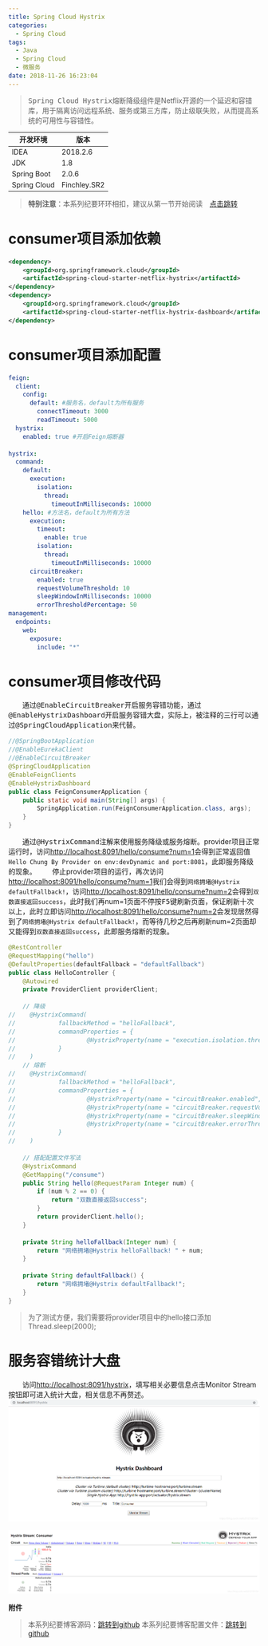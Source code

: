 ```yaml
---
title: Spring Cloud Hystrix
categories: 
  - Spring Cloud
tags:
  - Java
  - Spring Cloud
  - 微服务
date: 2018-11-26 16:23:04
---
```


> <kbd>Spring Cloud Hystrix</kbd>熔断降级组件是Netflix开源的一个延迟和容错库，用于隔离访问远程系统、服务或第三方库，防止级联失败，从而提高系统的可用性与容错性。

<!-- more -->

开发环境    |  版本
-------- | -----
IDEA | 2018.2.6
JDK  | 1.8
Spring Boot| 2.0.6
Spring Cloud| Finchley.SR2

> **特别注意**：本系列纪要环环相扣，建议从第一节开始阅读&emsp;[点击跳转](http://zhangchong.xin/2018/11/20/Spring%20Cloud%20%E5%AD%A6%E4%B9%A0%E7%BA%AA%E8%A6%81%E4%B8%80%EF%BC%9AEureka/)

# consumer项目添加依赖
```xml
<dependency>
    <groupId>org.springframework.cloud</groupId>
    <artifactId>spring-cloud-starter-netflix-hystrix</artifactId>
</dependency>
<dependency>
    <groupId>org.springframework.cloud</groupId>
    <artifactId>spring-cloud-starter-netflix-hystrix-dashboard</artifactId>
</dependency>
```

# consumer项目添加配置
```yml
feign:
  client:
    config:
      default: #服务名，default为所有服务
        connectTimeout: 3000
        readTimeout: 5000
  hystrix:
    enabled: true #开启Feign熔断器

hystrix:
  command:
    default:
      execution:
        isolation:
          thread:
            timeoutInMilliseconds: 10000
    hello: #方法名，default为所有方法
      execution:
        timeout:
          enable: true
        isolation:
          thread:
            timeoutInMilliseconds: 10000
      circuitBreaker:
        enabled: true
        requestVolumeThreshold: 10
        sleepWindowInMilliseconds: 10000
        errorThresholdPercentage: 50
management:
  endpoints:
    web:
      exposure:
        include: "*"
```

# consumer项目修改代码
&emsp;&emsp;通过<kbd>@EnableCircuitBreaker</kbd>开启服务容错功能，通过<kbd>@EnableHystrixDashboard</kbd>开启服务容错大盘，实际上，被注释的三行可以通过<kbd>@SpringCloudApplication</kbd>来代替。
```java
//@SpringBootApplication
//@EnableEurekaClient
//@EnableCircuitBreaker
@SpringCloudApplication
@EnableFeignClients
@EnableHystrixDashboard
public class FeignConsumerApplication {
    public static void main(String[] args) {
        SpringApplication.run(FeignConsumerApplication.class, args);
    }
}
```
&emsp;&emsp;通过<kbd>@HystrixCommand</kbd>注解来使用服务降级或服务熔断。provider项目正常运行时，访问[http://localhost:8091/hello/consume?num=1](http://localhost:8091/hello/consume?num=1)会得到正常返回值`Hello Chung By Provider on env:devDynamic and port:8081`，此即服务降级的现象。
&emsp;&emsp;停止provider项目的运行，再次访问[http://localhost:8091/hello/consume?num=1](http://localhost:8091/hello/consume?num=1)我们会得到`网络拥堵@Hystrix defaultFallback!`，访问[http://localhost:8091/hello/consume?num=2](http://localhost:8091/hello/consume?num=2)会得到`双数直接返回success`，此时我们再num=1页面不停按<kbd>F5</kbd>键刷新页面，保证刷新十次以上，此时立即访问[http://localhost:8091/hello/consume?num=2](http://localhost:8091/hello/consume?num=2)会发现居然得到了`网络拥堵@Hystrix defaultFallback!`，而等待几秒之后再刷新num=2页面却又能得到`双数直接返回success`，此即服务熔断的现象。
```java
@RestController
@RequestMapping("hello")
@DefaultProperties(defaultFallback = "defaultFallback")
public class HelloController {
    @Autowired
    private ProviderClient providerClient;

    // 降级
//    @HystrixCommand(
//            fallbackMethod = "helloFallback",
//            commandProperties = {
//                    @HystrixProperty(name = "execution.isolation.thread.timeoutInMilliseconds", value = "3000")  //超时时间
//            }
//    )
    // 熔断
//    @HystrixCommand(
//            fallbackMethod = "helloFallback",
//            commandProperties = {
//                    @HystrixProperty(name = "circuitBreaker.enabled", value = "true"),                //开启熔断
//                    @HystrixProperty(name = "circuitBreaker.requestVolumeThreshold", value = "10"),    //请求数达到后才计算
//                    @HystrixProperty(name = "circuitBreaker.sleepWindowInMilliseconds", value = "10000"), //休眠时间窗
//                    @HystrixProperty(name = "circuitBreaker.errorThresholdPercentage", value = "50"),    //错误率
//            }
//    )

    // 搭配配置文件写法
    @HystrixCommand
    @GetMapping("/consume")
    public String hello(@RequestParam Integer num) {
        if (num % 2 == 0) {
            return "双数直接返回success";
        }
        return providerClient.hello();
    }

    private String helloFallback(Integer num) {
        return "网络拥堵@Hystrix helloFallback! " + num;
    }

    private String defaultFallback() {
        return "网络拥堵@Hystrix defaultFallback!";
    }
}
```
> 为了测试方便，我们需要将provider项目中的hello接口添加Thread.sleep(2000);

# 服务容错统计大盘
&emsp;&emsp;访问[http://localhost:8091/hystrix](http://localhost:8091/hystrix)，填写相关必要信息点击Monitor Stream按钮即可进入统计大盘，相关信息不再赘述。
![初始页面](https://raw.githubusercontent.com/chung567115/chung567115.github.io/hexo-blog/blog-img/spring-cloud-8-1.png)

![统计页面](https://raw.githubusercontent.com/chung567115/chung567115.github.io/hexo-blog/blog-img/spring-cloud-8-2.png)

<kbd>**附件**</kbd>
> 本系列纪要博客源码：[跳转到github](https://github.com/chung567115/SpringCloud)
> 本系列纪要博客配置文件：[跳转到github](https://github.com/chung567115/SpringCloudConfig)
